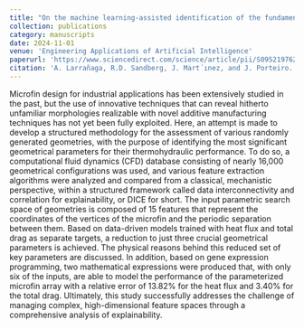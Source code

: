 ```yaml
---
title: "On the machine learning-assisted identification of the fundamental parameters of nonstandard microfin arrays to assess their heat transfer performance"
collection: publications
category: manuscripts
date: 2024-11-01
venue: 'Engineering Applications of Artificial Intelligence'
paperurl: 'https://www.sciencedirect.com/science/article/pii/S0952197624011035'
citation: 'A. Larrañaga, R.D. Sandberg, J. Mart´ınez, and J. Porteiro. On the machine learning-assisted identification of the fundamental parameters of nonstandard microfin arrays to assess their heat transfer performance. Engineering Applications of Artificial Intelligence, 136:108945, 2024.'
---
```


Microfin design for industrial applications has been extensively studied in the past, but the use of innovative techniques that can reveal hitherto unfamiliar morphologies realizable with novel additive manufacturing techniques has not yet been fully exploited. Here, an attempt is made to develop a structured methodology for the assessment of various randomly generated geometries, with the purpose of identifying the most significant geometrical parameters for their thermohydraulic performance. To do so, a computational fluid dynamics (CFD) database consisting of nearly 16,000 geometrical configurations was used, and various feature extraction algorithms were analyzed and compared from a classical, mechanistic perspective, within a structured framework called data interconnectivity and correlation for explainability, or DICE for short. The input parametric search space of geometries is composed of 15 features that represent the coordinates of the vertices of the microfin and the periodic separation between them. Based on data-driven models trained with heat flux and total drag as separate targets, a reduction to just three crucial geometrical parameters is achieved. The physical reasons behind this reduced set of key parameters are discussed. In addition, based on gene expression programming, two mathematical expressions were produced that, with only six of the inputs, are able to model the performance of the parameterized microfin array with a relative error of 13.82% for the heat flux and 3.40% for the total drag. Ultimately, this study successfully addresses the challenge of managing complex, high-dimensional feature spaces through a comprehensive analysis of explainability.
